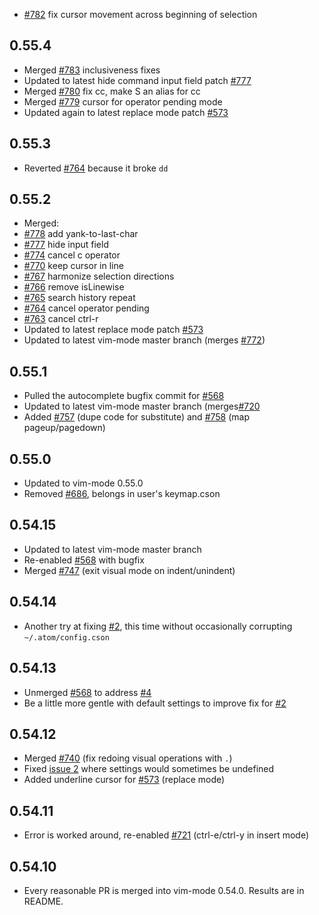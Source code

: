 * [#782](https://github.com/atom/vim-mode/pull/782) fix cursor movement across beginning of selection

## 0.55.4

* Merged [#783](https://github.com/atom/vim-mode/pull/783) inclusiveness fixes
* Updated to latest hide command input field patch [#777](https://github.com/atom/vim-mode/pull/777)
* Merged [#780](https://github.com/atom/vim-mode/pull/780) fix cc, make S an alias for cc
* Merged [#779](https://github.com/atom/vim-mode/pull/779) cursor for operator pending mode
* Updated again to latest replace mode patch [#573](https://github.com/atom/vim-mode/pull/573)

## 0.55.3

* Reverted [#764](https://github.com/atom/vim-mode/pull/764) because it broke `dd`

## 0.55.2

* Merged:
 * [#778](https://github.com/atom/vim-mode/pull/778) add yank-to-last-char
 * [#777](https://github.com/atom/vim-mode/pull/777) hide input field
 * [#774](https://github.com/atom/vim-mode/pull/774) cancel c operator
 * [#770](https://github.com/atom/vim-mode/pull/770) keep cursor in line
 * [#767](https://github.com/atom/vim-mode/pull/767) harmonize selection directions
 * [#766](https://github.com/atom/vim-mode/pull/766) remove isLinewise
 * [#765](https://github.com/atom/vim-mode/pull/765) search history repeat
 * [#764](https://github.com/atom/vim-mode/pull/764) cancel operator pending
 * [#763](https://github.com/atom/vim-mode/pull/763) cancel ctrl-r
* Updated to latest replace mode patch [#573](https://github.com/atom/vim-mode/pull/573)
* Updated to latest vim-mode master branch (merges [#772](https://github.com/atom/vim-mode/pull/772))

## 0.55.1

* Pulled the autocomplete bugfix commit for [#568](https://github.com/atom/vim-mode/pull/568)
* Updated to latest vim-mode master branch (merges[#720](https://github.com/atom/vim-mode/pull/720)
* Added [#757](https://github.com/atom/vim-mode/pull/757) (dupe code for substitute)
  and [#758](https://github.com/atom/vim-mode/pull/758) (map pageup/pagedown)

## 0.55.0

* Updated to vim-mode 0.55.0
* Removed [#686](https://github.com/atom/vim-mode/pull/686), belongs in user's keymap.cson

## 0.54.15

* Updated to latest vim-mode master branch
* Re-enabled [#568](https://github.com/atom/vim-mode/pull/568) with bugfix
* Merged [#747](https://github.com/atom/vim-mode/pull/747) (exit visual mode on indent/unindent)

## 0.54.14

* Another try at fixing [#2](https://github.com/bronson/vim-mode-next/issues/2), this time without occasionally corrupting `~/.atom/config.cson`

## 0.54.13

* Unmerged [#568](https://github.com/atom/vim-mode/pull/568) to address [#4](https://github.com/bronson/vim-mode-next/issues/4)
* Be a little more gentle with default settings to improve fix for [#2](https://github.com/bronson/vim-mode-next/issues/2)

## 0.54.12

* Merged [#740](https://github.com/atom/vim-mode/pull/740) (fix redoing visual operations with `.`)
* Fixed [issue 2](https://github.com/bronson/vim-mode-next/issues/2) where settings would sometimes be undefined
* Added underline cursor for [#573](https://github.com/atom/vim-mode/pull/573) (replace mode)

## 0.54.11

* Error is worked around, re-enabled [#721](https://github.com/atom/vim-mode/pull/721) (ctrl-e/ctrl-y in insert mode)

## 0.54.10

* Every reasonable PR is merged into vim-mode 0.54.0.  Results are in README.
